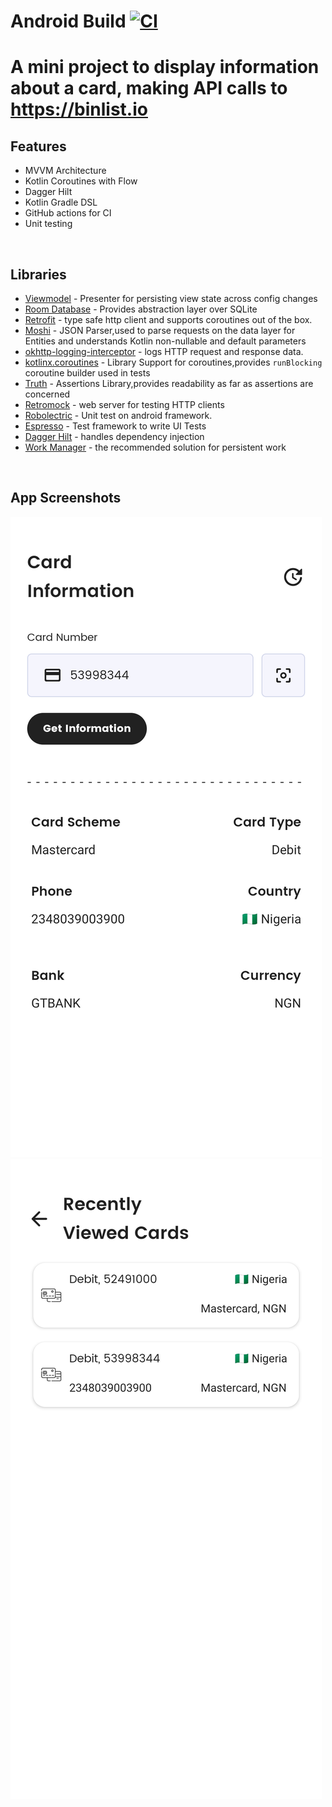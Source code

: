 # Android Build [![CI](https://github.com/dalafiarisamuel/ocr-scan/actions/workflows/workflow.yml/badge.svg?branch=master)](https://github.com/dalafiarisamuel/ocr-scan/actions/workflows/workflow.yml)

# A mini project to display information about a card, making API calls to https://binlist.io

## Features
* MVVM Architecture
* Kotlin Coroutines with Flow
* Dagger Hilt
* Kotlin Gradle DSL
* GitHub actions for CI
* Unit testing

<br>


## Libraries

- [Viewmodel](https://developer.android.com/topic/libraries/architecture/viewmodel) - Presenter for persisting view state across config changes
- [Room Database](https://developer.android.com/training/data-storage/room) - Provides abstraction layer over SQLite
- [Retrofit](https://square.github.io/retrofit/) - type safe http client and supports coroutines out of the box.  
- [Moshi](https://github.com/square/moshi) - JSON Parser,used to parse requests on the data layer for Entities and understands Kotlin non-nullable and default parameters
- [okhttp-logging-interceptor](https://github.com/square/okhttp/blob/master/okhttp-logging-interceptor/README.md) - logs HTTP request and response data.
- [kotlinx.coroutines](https://github.com/Kotlin/kotlinx.coroutines) - Library Support for coroutines,provides `runBlocking` coroutine builder used in tests
- [Truth](https://truth.dev/) - Assertions Library,provides readability as far as assertions are concerned
- [Retromock](https://github.com/infinum/Retromock) - web server for testing HTTP clients
- [Robolectric](http://robolectric.org/) - Unit test on android framework.
- [Espresso](https://developer.android.com/training/testing/espresso) - Test framework to write UI Tests
- [Dagger Hilt](https://dagger.dev/hilt) - handles dependency injection
- [Work Manager](https://developer.android.com/topic/libraries/architecture/workmanager) - the recommended solution for persistent work

<br>


## App Screenshots
![App screenshot](./images/image1.png) 
![App screenshot](./images/image2.png)
